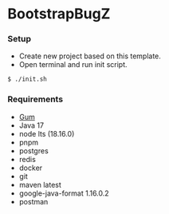 # BootstrapBugZ

### Setup
- Create new project based on this template.
- Open terminal and run init script.
``` 
$ ./init.sh
```

### Requirements
- [Gum](https://github.com/charmbracelet/gum)
- Java 17
- node lts (18.16.0)
- pnpm
- postgres
- redis
- docker
- git
- maven latest
- google-java-format 1.16.0.2
- postman